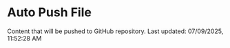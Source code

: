 # Auto Push File

Content that will be pushed to GitHub repository.
Last updated: 07/09/2025, 11:52:28 AM